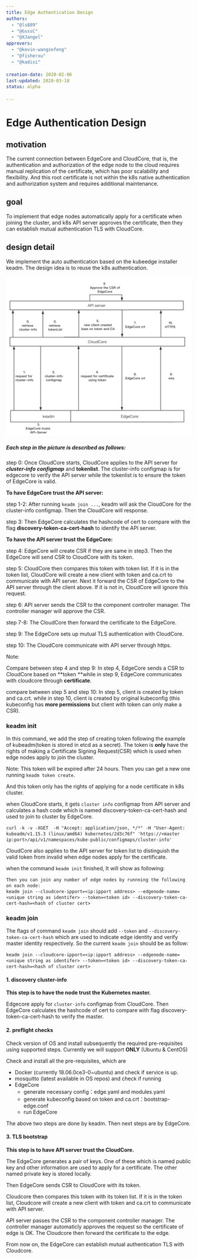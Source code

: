 ```yaml
---
title: Edge Authentication Design
authors:
  - "@ls889"
  - "@GsssC"
  - "@XJangel"
approvers:
  - "@kevin-wangzefeng"
  - "@fisherxu"
  - "@kadisi"

creation-date: 2020-02-06
last-updated: 2020-03-18
status: alpha

---
```


# Edge Authentication Design

## motivation

The current connection between EdgeCore and CloudCore, that is, the authentication and authorization of the edge node to the cloud requires manual replication of the certificate, which has poor scalability and flexibility. And this root certificate is not within the k8s native authentication and authorization system and requires additional maintenance.

## goal

To implement that edge nodes automatically apply for a certificate when joining the cluster, and k8s API server approves the certificate, then they can  establish mutual authentication TLS with CloudCore.

## design detail

We implement the auto authentication based on the kubeedge installer keadm. The design idea is to reuse the k8s authentication.

![token.png](../images/edgeAuthentication/edge_authentication.jpg)

##### Each step in the picture is described as follows:

step 0: Once CloudCore starts, CloudCore applies to the API server for ***cluster-info configmap*** and **tokenlist**. The cluster-info configmap is for edgecore to verify the API server while the tokenlist is to ensure the token of EdgeCore is valid.

**To have EdgeCore trust the API server:**

step 1-2: After running `keadm join ...`, keadm will ask the CloudCore for the cluster-info configmap. Then the CloudCore will response.

step 3: Then EdgeCore calculates the hashcode of cert to compare with the flag **discovery-token-ca-cert-hash** to identify the API server.

**To have the API server trust the EdgeCore:**

step 4: EdgeCore will create CSR if they are same in step3. Then the EdgeCore will send CSR to CloudCore with its token. 

step 5: CloudCore then compares this token with token list. If it is in the token list, CloudCore will create a new client with token and ca.crt to communicate with API server. Next it forward the CSR of EdgeCore to the API server through the client above. If it is not in, CloudCore will ignore this request.

step 6: API server sends the CSR to the component controller manager. The controller manager will approve the CSR.

step 7-8: The CloudCore then forward the certificate to the EdgeCore. 

step 9: The EdgeCore sets up mutual TLS authentication with CloudCore.

step 10: The CloudCore communicate with API server through https.

Note: 

Compare between step 4 and step 9:  In step 4, EdgeCore sends a CSR to CloudCore based on **token **while in step 9, EdgeCore communicates with cloudcore through **certificate**.

compare between step 5 and step 10:  In step 5, client is created by token and ca.crt. while in step 10, client is created by original kubeconfig (this kubeconfig has **more permissions** but client with token can only make a CSR).



### keadm init

In this command, we add the step of creating token following the example of kubeadm(token is stored in etcd as a secret). The token is **only** have the rights of making a Certificate Signing Request(CSR) which is used when edge nodes apply to join the cluster.

Note: This token will be expired after 24 hours. Then you can get a new one running `keadm token create`.

And this token only has the rights of applying for a node certificate in k8s cluster.

when CloudCore starts, it gets `cluster info` configmap from API server and calculates a hash code which is named discovery-token-ca-cert-hash and used to join to cluster by EdgeCore.

```shell
curl -k -v -XGET  -H "Accept: application/json, */*" -H "User-Agent: kubeadm/v1.15.3 (linux/amd64) kubernetes/2d3c76f" 'https://<master ip:port>/api/v1/namespaces/kube-public/configmaps/cluster-info'
```

CloudCore also applies to the API server for token list to distinguish the valid token from invalid when edge nodes apply for the certificate.

when the command `keadm init` finished,  It will show as following:

```shell
Then you can join any number of edge nodes by runnning the following on each node:
keadm join --cloudcore-ipport=<ip:ipport address> --edgenode-name=<unique string as identifer> --token=<token id> --discovery-token-ca-cert-hash=<hash of cluster cert>
```

### keadm join

The flags of command `keadm join` should add `--token` and `--discovery-token-ca-cert-hash` which are used to indicate edge identity and verify master identity respectively. So the current `keadm join` should be as follow:

```shell
keadm join --cloudcore-ipport=<ip:ipport address> --edgenode-name=<unique string as identifer> --token=<token id> --discovery-token-ca-cert-hash=<hash of cluster cert>
```



#### 1. discovery cluster-info

**This step is to have the node trust the Kubernetes master.**

Edgecore apply for `cluster-info` configmap from CloudCore. Then EdgeCore calculates the hashcode of cert to compare with flag discovery-token-ca-cert-hash to verify the master.

#### 2. preflight checks

Check version of OS and install subsequently the required pre-requisites using supported steps. Currently we will support **ONLY** (Ubuntu & CentOS)

Check and install all the pre-requisites, which are

- Docker (currently 18.06.0ce3-0~ubuntu) and check if service is up.
- mosquitto (latest available in OS repos) and check if running
- EdgeCore
  - generate necessary config：edge.yaml and modules.yaml
  - generate kubeconfig based on token and ca.crt：bootstrap-edge.conf
  - run EdgeCore



The above two steps are done by keadm. Then next steps are by EdgeCore.

#### 3. TLS bootstrap

**This step is to have API server trust the CloudCore.**

The EdgeCore generates a pair of keys. One of these which is named public key and other information are used to apply for a certificate. The other named private key is stored locally. 

Then EdgeCore sends CSR to CloudCore with its token. 

Cloudcore then compares this token with its token list. If it is in the token list, Cloudcore will create a new client with token and ca.crt to communicate with API server. 

API server passes the CSR to the component controller manager. The controller manager automaticly approves the request so the certificate of edge is OK. The Cloudcore then forward the certificate to the edge. 

From now on, the EdgeCore can establish mutual authentication TLS with Cloudcore.